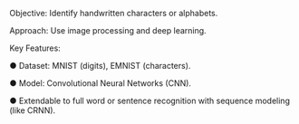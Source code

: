 Objective: Identify handwritten characters or alphabets. 

Approach: Use image processing and deep learning. 

Key Features: 

● Dataset: MNIST (digits), EMNIST (characters). 

● Model: Convolutional Neural Networks (CNN). 

● Extendable to full word or sentence recognition with sequence modeling (like CRNN). 
